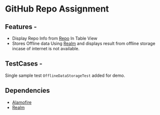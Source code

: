 # GitHub Repo Assignment

## Features -

* Display Repo Info from [Repo](https://api.github.com/users/JakeWharton/repos?page=1&per_page=15) In Table View
* Stores Offline data Using [Realm](https://realm.io/) and displays result from offline storage incase of internet is not available.

## TestCases -

Single sample test `OfflineDataStorageTest` added for demo.

## Dependencies

* [Alamofire](https://github.com/Alamofire/Alamofire)
* [Realm](https://realm.io/)

